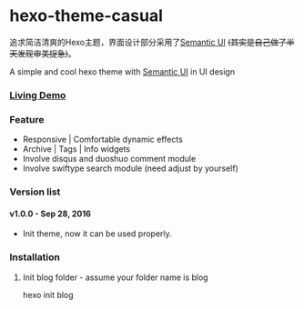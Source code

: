 #  hexo-theme-casual

追求简洁清爽的Hexo主题，界面设计部分采用了[Semantic UI](http://semantic-ui.com/) ~~(其实是自己做了半天发现审美捉急)~~。

A simple and cool hexo theme with [Semantic UI](http://semantic-ui.com/) in UI design

### [Living Demo](http://littlewin.info/)

### Feature

 - Responsive | Comfortable dynamic effects
 - Archive | Tags | Info  widgets
 - Involve disqus and duoshuo comment module
 - Involve swiftype search module (need adjust by yourself)
 
### Version list
#### v1.0.0 - Sep 28, 2016
 - Init theme, now it can be used properly.

### Installation
 1. Init blog folder - assume your folder name is blog
 
     hexo init blog
